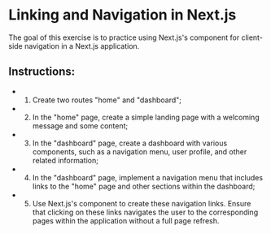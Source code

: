 # Linking and Navigation in Next.js

The goal of this exercise is to practice using Next.js's <Link /> component for client-side navigation in a Next.js application.

## Instructions:

- 1. Create two routes "home" and "dashboard";

- 2. In the "home" page, create a simple landing page with a welcoming message and some content;

- 3. In the "dashboard" page, create a dashboard with various components, such as a navigation menu, user profile, and other related information;

- 4. In the "dashboard" page, implement a navigation menu that includes links to the "home" page and other sections within the dashboard;

- 5. Use Next.js's <Link /> component to create these navigation links. Ensure that clicking on these links navigates the user to the corresponding pages within the application without a full page refresh.